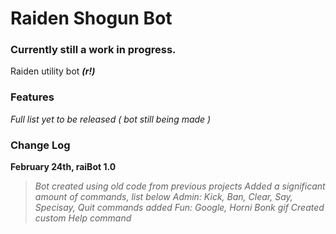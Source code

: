# Raiden Shogun Bot
### Currently still a work in progress. 

Raiden utility bot _**(r!)**_

### **Features**
_Full list yet to be released ( bot still being made )_

### **Change Log**

**February 24th, raiBot 1.0**
> _Bot created using old code from previous projects_
> _Added a significant amount of commands, list below_
> _Admin: Kick, Ban, Clear, Say, Specisay, Quit commands added_
> _Fun: Google, Horni Bonk gif_
> _Created custom Help command_
